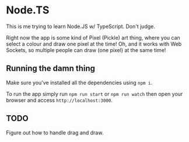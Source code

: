 # Node.TS

This is me trying to learn Node.JS w/ TypeScript. Don't judge.

Right now the app is some kind of Pixel (Pickle) art thing, where you can select a colour and draw one pixel at the time! Oh, and it works with Web Sockets, so multiple people can draw (one pixel) at the same time!

## Running the damn thing

Make sure you've installed all the dependencies using `npm i`.

To run the app simply run `npm run start` or `npm run watch` then open your browser and access `http://localhost:3000`.

## TODO

Figure out how to handle drag and draw.

